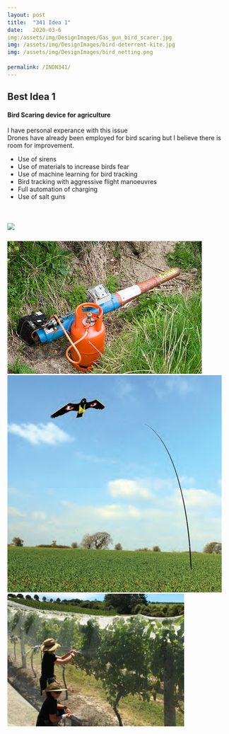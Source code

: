 ```yaml
---
layout: post
title:  "341 Idea 1"
date:   2020-03-6 
img:/assets/img/DesignImages/Gas_gun_bird_scarer.jpg
img: /assets/img/DesignImages/bird-deterrent-kite.jpg
img: /assets/img/DesignImages/bird_netting.png

permalink: /INDN341/
---
```



## Best Idea 1  
#### Bird Scaring device for agriculture 
I have personal experance with this issue  
Drones have already been employed for bird scaring but I believe there is room for improvement. 
* Use of sirens 
* Use of materials to increase birds fear 
* Use of machine learning for bird tracking 
* Bird tracking with aggressive flight manoeuvres 
* Full automation of charging 
* Use of salt guns   
# <img src="{{site.baseurl}}/assets/img/DesignImages/Gas_gun_bird_scarer.jpg">  
![Gas Gun](/assets/img/DesignImages/Gas_gun_bird_scarer.jpg)  
![Bird Kite](/assets/img/DesignImages/bird-deterrent-kite.jpg)  
![Bird Netting](/assets/img/DesignImages/bird_netting.png)  


